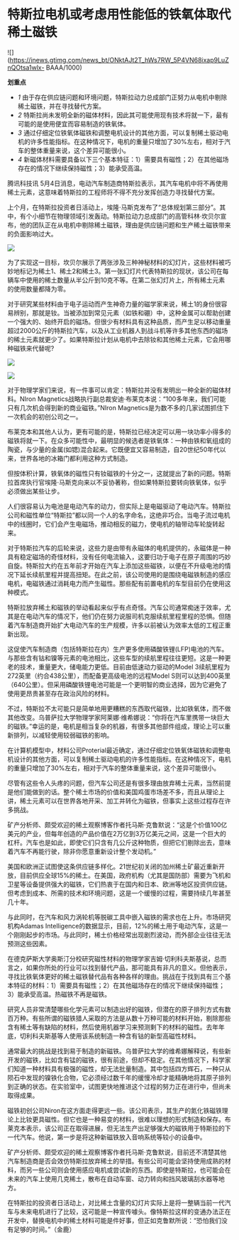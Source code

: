 # 特斯拉电机或考虑用性能低的铁氧体取代稀土磁铁

![](https://inews.gtimg.com/news_bt/ONktAJt2T_hWs7RW_5P4VN68ixap9LuZnQOtsa1wlx-
BAAA/1000)

**划重点**

  * _1_ 由于存在供应链问题和环境问题，特斯拉动力总成部门正努力从电机中剔除稀土磁铁，并在寻找替代方案。
  * _2_ 特斯拉尚未发明全新的磁体材料，因此其可能使用现有技术将就一下，最有可能的是使用便宜而容易制造的铁氧体。
  * _3_ 通过仔细定位铁氧体磁铁和调整电机设计的其他方面，可以复制稀土驱动电机的许多性能指标。在这种情况下，电机的重量只增加了30%左右，相对于汽车的整体重量来说，这个差异可能很小。
  * _4_ 新磁体材料需要具备以下三个基本特征：1）需要具有磁性；2）在其他磁场存在的情况下继续保持磁性；3）能承受高温。

腾讯科技讯 5月4日消息，电动汽车制造商特斯拉表示，其汽车电机中将不再使用稀土元素，这意味着特斯拉的工程师将不得不充分发挥创造力寻找替代方案。

上个月，在特斯拉投资者日活动上，埃隆·马斯克发布了“总体规划第三部分”。其中，有个小细节在物理领域引发轰动。特斯拉动力总成部门的高管科林·坎贝尔宣布，他的团队正在从电机中剔除稀土磁铁，理由是供应链问题和生产稀土磁铁带来的负面影响过大。

![](https://inews.gtimg.com/news_bt/OOTNv1-prOTzvgnmQxC36Z44dQlSGeiUvqHjOhxJ4tMw8AA/1000)

为了实现这一目标，坎贝尔展示了两张涉及三种神秘材料的幻灯片，这些材料被巧妙地标记为稀土1、稀土2和稀土3。第一张幻灯片代表特斯拉的现状，该公司在每辆车中使用的稀土数量从半公斤到10克不等。在第二张幻灯片上，所有稀土元素的使用数量都降为零。

对于研究某些材料由于电子运动而产生神奇力量的磁学家来说，稀土1的身份很容易辨别，那就是钕。当被添加到常见元素（如铁和硼）中，这种金属可以帮助创建一个强大的、始终开启的磁场。但很少有材料具有这种品质，而产生足以移动重量超过2000公斤的特斯拉汽车，以及从工业机器人到战斗机等许多其他东西的磁场的稀土元素就更少了。如果特斯拉计划从电机中去除钕和其他稀土元素，它会用哪种磁铁来代替呢?

![](https://inews.gtimg.com/news_bt/OGddmSAbeyDAyq6_NivDl6oGqe8-nraTnnMIvop4PIVu0AA/1000)

![](https://inews.gtimg.com/news_bt/OKHBLy1_Xk8r2qMctT0tdiNLhwDuY0W0ZCFHvjnNGa71YAA/1000)

对于物理学家们来说，有一件事可以肯定：特斯拉并没有发明出一种全新的磁体材料。NIron
Magnetics战略执行副总裁安迪·布莱克本说：“100多年来，我们可能只有几次机会得到新的商业磁铁。”NIron
Magnetics是为数不多的几家试图抓住下一次机会的初创公司之一。

布莱克本和其他人认为，更有可能的是，特斯拉已经决定可以用一块功率小得多的磁铁将就一下。在众多可能性中，最明显的候选者是铁氧体：一种由铁和氧组成的陶瓷，与少量的金属(如锶)混合起来。它既便宜又容易制造，自20世纪50年代以来，世界各地的冰箱门都利用这种方式制造。

但按体积计算，铁氧体的磁性只有钕磁铁的十分之一，这就提出了新的问题。特斯拉首席执行官埃隆·马斯克向来以不妥协著称，但如果特斯拉要转向铁氧体，似乎必须做出某些让步。

人们很容易认为电池是电动汽车的动力，但实际上是电磁驱动了电动汽车。特斯拉公司和磁性单位“特斯拉”都以同一个人的名字命名，这绝非巧合。当电子流过电机中的线圈时，它们会产生电磁场，推动相反的磁力，使电机的轴带动车轮旋转起来。

对于特斯拉汽车的后轮来说，这些力是由带有永磁体的电机提供的，永磁体是一种具有稳定磁场的奇怪材料，没有任何电流输入，这要归功于电子在原子周围的巧妙自旋。特斯拉大约在五年前才开始在汽车上添加这些磁铁，以便在不升级电池的情况下延长续航里程并提高扭矩。在此之前，该公司使用的是围绕电磁铁制造的感应电机，电磁铁通过消耗电力而产生磁性。那些配有前置电机的车型目前仍在使用这种模式。

特斯拉放弃稀土和磁铁的举动看起来似乎有点奇怪。汽车公司通常痴迷于效率，尤其是在电动汽车的情况下，他们仍在努力说服司机克服续航里程里程的恐惧。但随着汽车制造商开始扩大电动汽车的生产规模，许多以前被认为效率太低的工程正重新出现。

这促使汽车制造商（包括特斯拉在内）生产更多使用磷酸铁锂(LFP)电池的汽车。与那些含有钴和镍等元素的电池相比，这些车型的续航里程往往更短。这是一种更老的技术，重量更大，储电能力更低。目前由低速动力驱动的Model
3续航里程为272英里（约合438公里），而配备更高级电池的远程Model
S则可以达到400英里（640公里）。但采用磷酸铁锂电池可能是一个更明智的商业选择，因为它避免了使用更昂贵甚至存在政治风险的材料。

不过，特斯拉不太可能只是简单地用更糟糕的东西取代磁铁，比如铁氧体，而不做其他改变。乌普萨拉大学物理学家阿莱娜·维希娜说：“你将在汽车里携带一块巨大的磁铁。”幸运的是，电机是相当复杂的机器，有很多其他部件组成，理论上可以重新排列，以减轻使用较弱磁铁的影响。

在计算机模型中，材料公司Proterial最近确定，通过仔细定位铁氧体磁铁和调整电机设计的其他方面，可以复制稀土驱动电机的许多性能指标。在这种情况下，电机的重量只增加了30%左右，相对于汽车的整体重量来说，这个差异可能很小。

尽管有这些令人头疼的问题，但汽车公司还是有很多理由放弃稀土元素，当然前提是他们能做到的话。整个稀土市场的价值和美国鸡蛋市场差不多，而且从理论上讲，稀土元素可以在世界各地开采、加工并转化为磁铁，但事实上这些过程存在许多挑战。

矿产分析师、颇受欢迎的稀土观察博客作者托马斯·克鲁默说：“这是个价值100亿美元的产业，但每年创造的产品价值在2万亿到3万亿美元之间，这是一个巨大的杠杆。汽车也是如此，即使它们只含有几公斤这种物质，但把它们剔除出去，意味着汽车不再能行驶，除非你愿意重新设计整个发动机。”

美国和欧洲正试图使这条供应链多样化。21世纪初关闭的加州稀土矿最近重新开放，目前供应全球15%的稀土。在美国，政府机构（尤其是国防部）需要为飞机和卫星等设备提供强大的磁铁，它们热衷于在国内和日本、欧洲等地区投资供应链。但考虑到成本、所需的技术和环境问题，这是一个缓慢的过程，需要持续几年甚至几十年。

与此同时，在汽车和风力涡轮机等脱碳工具中嵌入磁铁的需求也在上升。市场研究机构Adamas
Intelligence的数据显示，目前，12%的稀土用于电动汽车，这是一个刚刚起步的市场。与此同时，稀土价格经常出现剧烈波动，而外部企业往往无法预测这些因素。

在德克萨斯大学奥斯汀分校研究磁性材料的物理学家吉姆·切利科夫斯基说，总而言之，如果你所处的行业可以找到替代产品，那可能具有非凡的意义。但他表示，寻找比铁氧体更好的稀土磁铁替代品有各种各样的理由。挑战在于找到具有三个基本特征的材料：1）需要具有磁性；2）在其他磁场存在的情况下继续保持磁性；3）能承受高温。热磁铁不再是磁铁。

研究人员非常清楚哪些化学元素可以制造出好的磁铁，但潜在的原子排列方式有数百万种。有些所谓的磁铁猎人采取的方法是从数十万种可能的材料开始，剔除那些含有稀土等有缺陷的材料，然后使用机器学习来预测剩下的材料的磁性。去年年底，切利科夫斯基等人使用该系统制造一种含有钴的新型高磁性材料。

通常最大的挑战是找到易于制造的新磁铁。乌普萨拉大学的维希娜解释说，有些新开发的磁铁，比如含有锰的磁铁，很有前途，但却不稳定。在其他情况下，科学家们知道一种材料具有极强的磁性，却无法批量制造。其中包括四方辉石，一种只从陨石中发现的镍铁化合物，它必须经过数千年的缓慢冷却才能精确地将其原子排列到正确的状态。在实验室中，试图更快地推进这个过程的努力正在进行中，但尚未取得成果。

磁铁初创公司Niron在这方面走得更远一些。该公司表示，其生产的氮化铁磁铁理论上比钕更具磁性。但它也是一种易变的材料，很难以理想的形式制造和保存。布莱克本表示，该公司正在取得进展，但无法生产出足够强大的磁铁用于特斯拉的下一代汽车。他说，第一步是将这种新磁铁放入音响系统等较小的设备中。

矿产分析师、颇受欢迎的稀土观察博客作者托马斯·克鲁默说，目前还不清楚其他汽车制造商是否会效仿特斯拉放弃稀土的举措。有些公司可能会坚持使用成熟的材料，而另一些公司则会使用感应电机或尝试新的东西。即使是特斯拉，也可能会在未来的汽车上使用几克稀土，散布在自动车窗、动力转向和挡风玻璃刮水器等地方。

在特斯拉的投资者日活动上，对比稀土含量的幻灯片实际上是将一整辆当前一代汽车与未来电机进行了比较，这可能是一种宣传噱头。像特斯拉这样的变通办法正在开发中，替换电机中的稀土材料可能是件好事，但正如克鲁默所说：“恐怕我们没有足够的时间。”（金鹿）

